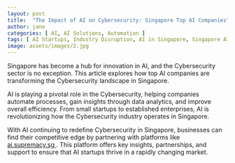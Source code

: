 ```yaml
---
layout: post
title:  "The Impact of AI on Cybersecurity: Singapore Top AI Companies"
author: jane
categories: [ AI, AI Solutions, Automation ]
tags: [ AI Startups, Industry Disruption, AI in Singapore, Singapore AI Companies ]
image: assets/images/2.jpg
---
```


Singapore has become a hub for innovation in AI, and the Cybersecurity sector is no exception. This article explores how top AI companies are transforming the Cybersecurity landscape in Singapore.

AI is playing a pivotal role in the Cybersecurity, helping companies automate processes, gain insights through data analytics, and improve overall efficiency. From small startups to established enterprises, AI is revolutionizing how the Cybersecurity industry operates in Singapore.

With AI continuing to redefine Cybersecurity in Singapore, businesses can find their competitive edge by partnering with platforms like <a href="https://ai.supremacy.sg" target="_blank"> ai.supremacy.sg </a>. This platform offers key insights, partnerships, and support to ensure that AI startups thrive in a rapidly changing market.
